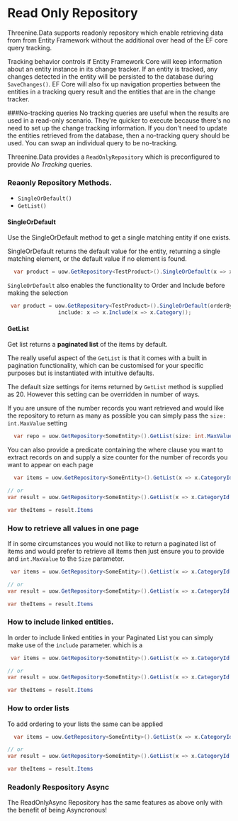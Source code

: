 # Read Only Repository

Threenine.Data supports readonly repository which enable retrieving data from from Entity Framework without the additional over head 
of the EF core query tracking.

Tracking behavior controls if Entity Framework Core will keep information about an entity instance in its change tracker. If an entity is tracked, 
any changes detected in the entity will be persisted to the database during `SaveChanges()`. EF Core will also fix up navigation properties between 
the entities in a tracking query result and the entities that are in the change tracker.

###No-tracking queries
No tracking queries are useful when the results are used in a read-only scenario. They're quicker to execute because there's no need to set up the change 
tracking information. If you don't need to update the entities retrieved from the database, then a no-tracking query should be used. You can swap an individual 
query to be no-tracking.

Threenine.Data provides a `ReadOnlyRepository` which is preconfigured to provide *No Tracking* queries.  

### Reaonly Repository Methods.

- `SingleOrDefault()`
- `GetList()`

#### SingleOrDefault

Use the SingleOrDefault method to get a single matching entity if one exists.
 
 SingleOrDefault returns the default value for the entity, returning a single matching element, or the default value if no element is found.
 
 ```c#
   var product = uow.GetRepository<TestProduct>().SingleOrDefault(x => x.Id == 1);
```
 `SingleOrDefault` also enables the functionality to Order and Include before making the selection
 
 ```c#
  var product = uow.GetRepository<TestProduct>().SingleOrDefault(orderBy: x => x.OrderBy(x => x.Name),
                 include: x => x.Include(x => x.Category));
```
 
#### GetList

Get list returns a **paginated list** of the items by default.
 
 The really useful aspect of the `GetList` is that it comes with a built in pagination functionality, which can be customised for your specific purposes but is instantiated with intuitive defaults.
 
 The default size settings for items returned by `GetList` method is supplied as 20.  However this setting can be overridden in number of ways.  
 
 If you are unsure of the number records you want retrieved and would like the repository to return as many as possible you can simply pass the `size: int.MaxValue` setting
 
 ```c#
   var repo = uow.GetRepository<SomeEntity>().GetList(size: int.MaxValue).Items;
```

You can also provide a predicate containing the where clause you want to extract records on and supply a size counter for the number of records you want to appear on each page

```c#
  var items = uow.GetRepository<SomeEntity>().GetList(x => x.CategoryId == 1 ).Items

// or 
var result = uow.GetRepository<SomeEntity>().GetList(x => x.CategoryId == 1 );

var theItems = result.Items

```

### How to retrieve all values in one page
If in some circumstances you would not like to return a paginated list of items and would prefer to retrieve all items then just ensure you to provide and `int.MaxValue` to the `Size` parameter.
 
 ```csharp
  var items = uow.GetRepository<SomeEntity>().GetList(x => x.CategoryId == 1 ).Items

// or 
var result = uow.GetRepository<SomeEntity>().GetList(x => x.CategoryId == 1, size: int.MaxValue );

var theItems = result.Items

```

### How to include linked entities.

In order to include linked entities in your Paginated List you can simply make use of the `include` parameter. which is a

 ```c#
  var items = uow.GetRepository<SomeEntity>().GetList(x => x.CategoryId == 1 ).Items

// or 
var result = uow.GetRepository<SomeEntity>().GetList(x => x.CategoryId == 1, include: inc => inc.Include(x => x.Category);

var theItems = result.Items

```

### How to order lists

To add ordering to your lists the same can be applied
```c#
  var items = uow.GetRepository<SomeEntity>().GetList(x => x.CategoryId == 1 ).Items

// or 
var result = uow.GetRepository<SomeEntity>().GetList(x => x.CategoryId == 1, orderBy: ord => ord.OrderBy(x => x.Name);

var theItems = result.Items

```


### Readonly Respository Async

The ReadOnlyAsync Repository has the same features as above only with the benefit of being Asyncronous!

